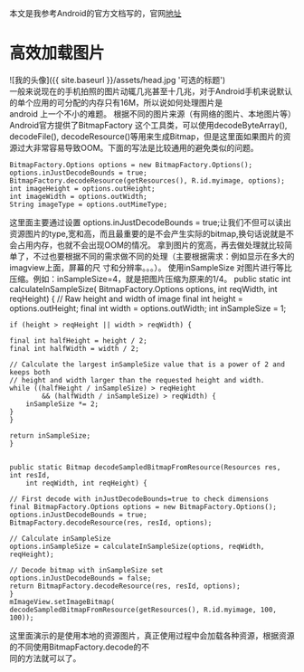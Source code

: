 
本文是我参考Android的官方文档写的，官网[地址](https://developer.android.com/training/displaying-bitmaps/index.html)    

# 高效加载图片  

![我的头像]({{ site.baseurl }}/assets/head.jpg '可选的标题')  
一般来说现在的手机拍照的图片动辄几兆甚至十几兆，对于Android手机来说默认的单个应用的可分配的内存只有16M，所以说如何处理图片是  
android 上一个不小的难题。
根据不同的图片来源（有网络的图片、本地图片等）Android官方提供了BitmapFactory 这个工具类，可以使用decodeByteArray(),   decodeFile(), decodeResource()等用来生成Bitmap，但是这里面如果图片的资源过大非常容易导致OOM。下面的写法是比较通用的避免类似的问题。  

	BitmapFactory.Options options = new BitmapFactory.Options();  
	options.inJustDecodeBounds = true;  
	BitmapFactory.decodeResource(getResources(), R.id.myimage, options);  
	int imageHeight = options.outHeight;  
	int imageWidth = options.outWidth;  
	String imageType = options.outMimeType;  

这里面主要通过设置 options.inJustDecodeBounds = true;让我们不但可以读出资源图片的type,宽和高，而且最重要的是不会产生实际的bitmap,换句话说就是不会占用内存，也就不会出现OOM的情况。
拿到图片的宽高，再去做处理就比较简单了，不过也要根据不同的需求做不同的处理（主要根据需求：例如显示在多大的imagview上面，屏幕的尺  寸和分辨率。。。）。
使用inSampleSize 对图片进行等比压缩。例如：inSampleSize=4，就是把图片压缩为原来的1/4。
	public static int calculateInSampleSize(
	    BitmapFactory.Options options, int reqWidth, int reqHeight) {
	// Raw height and width of image
	final int height = options.outHeight;
	final int width = options.outWidth;
	int inSampleSize = 1;

	if (height > reqHeight || width > reqWidth) {

	final int halfHeight = height / 2;
	final int halfWidth = width / 2;

	// Calculate the largest inSampleSize value that is a power of 2 and keeps both
	// height and width larger than the requested height and width.
	while ((halfHeight / inSampleSize) > reqHeight
	        && (halfWidth / inSampleSize) > reqWidth) {
	    inSampleSize *= 2;
	}
	}

	return inSampleSize;
	}


	public static Bitmap decodeSampledBitmapFromResource(Resources res, int resId,
	    int reqWidth, int reqHeight) {

	// First decode with inJustDecodeBounds=true to check dimensions
	final BitmapFactory.Options options = new BitmapFactory.Options();
	options.inJustDecodeBounds = true;
	BitmapFactory.decodeResource(res, resId, options);

	// Calculate inSampleSize
	options.inSampleSize = calculateInSampleSize(options, reqWidth, reqHeight);

	// Decode bitmap with inSampleSize set
	options.inJustDecodeBounds = false;
	return BitmapFactory.decodeResource(res, resId, options);
	}
	mImageView.setImageBitmap(
	decodeSampledBitmapFromResource(getResources(), R.id.myimage, 100, 100));

这里面演示的是使用本地的资源图片，真正使用过程中会加载各种资源，根据资源的不同使用BitmapFactory.decode的不  
同的方法就可以了。



